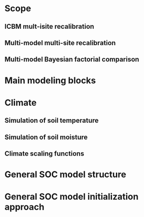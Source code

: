 



# Scope

## ICBM mult-isite recalibration

## Multi-model multi-site recalibration

## Multi-model Bayesian factorial comparison



# Main modeling blocks



# Climate

## Simulation of soil temperature

## Simulation of soil moisture

## Climate scaling functions


# General SOC model structure


# General SOC model initialization approach


